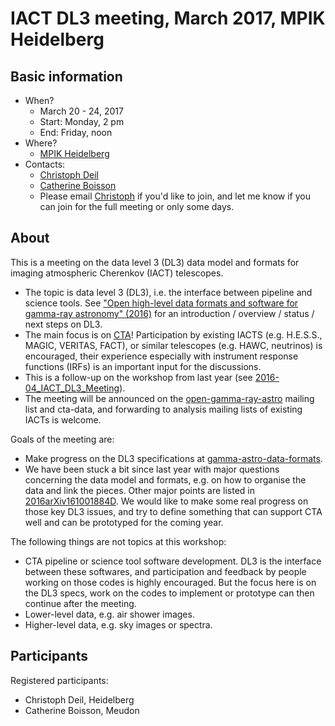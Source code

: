 # IACT DL3 meeting, March 2017, MPIK Heidelberg

## Basic information

* When?
  * March 20 - 24, 2017
  * Start: Monday, 2 pm
  * End: Friday, noon
* Where? 
  * [MPIK Heidelberg](https://www.mpi-hd.mpg.de/mpi/en/start/)
* Contacts:
  * [Christoph Deil](https://github.com/cdeil)
  * [Catherine Boisson](https://github.com/cboisson)
  * Please email [Christoph](https://github.com/cdeil) if you'd like to join,
    and let me know if you can join for the full meeting or only some days.

## About

This is a meeting on the data level 3 (DL3) data model and formats for imaging atmospheric Cherenkov (IACT) telescopes.

* The topic is data level 3 (DL3), i.e. the interface between pipeline and science tools. See ["Open high-level data formats and software for gamma-ray
astronomy" (2016)](http://adsabs.harvard.edu/abs/2016arXiv161001884D) for an introduction / overview / status / next steps on DL3.
* The main focus is on [CTA](https://www.cta-observatory.org/)! Participation by existing IACTS (e.g. H.E.S.S., MAGIC, VERITAS, FACT), or similar telescopes (e.g. HAWC, neutrinos) is encouraged, their experience especially with instrument response functions (IRFs) is an important input for the discussions.
* This is a follow-up on the workshop from last year (see [2016-04_IACT_DL3_Meeting](https://github.com/open-gamma-ray-astro/2016-04_IACT_DL3_Meeting)).
* The meeting will be announced on the [open-gamma-ray-astro](https://lists.nasa.gov/mailman/listinfo/open-gamma-ray-astro) mailing list and cta-data, and forwarding to analysis mailing lists of existing IACTs is welcome.

Goals of the meeting are:
* Make progress on the DL3 specifications at [gamma-astro-data-formats](http://gamma-astro-data-formats.readthedocs.io/).
* We have been stuck a bit since last year with major questions concerning
  the data model and formats, e.g. on how to organise the data and link the pieces. Other major points are listed in [2016arXiv161001884D](http://adsabs.harvard.edu/abs/2016arXiv161001884D).
  We would like to make some real progress on those key DL3 issues, and try
  to define something that can support CTA well and can be prototyped for the coming year.

The following things are not topics at this workshop:
* CTA pipeline or science tool software development. DL3 is the interface between these softwares, and participation and feedback by people working on those codes is highly encouraged. But the focus here is on the DL3 specs, work on the codes to implement or prototype can then continue after the meeting.
* Lower-level data, e.g. air shower images.
* Higher-level data, e.g. sky images or spectra.

## Participants

Registered participants:

* Christoph Deil, Heidelberg
* Catherine Boisson, Meudon

